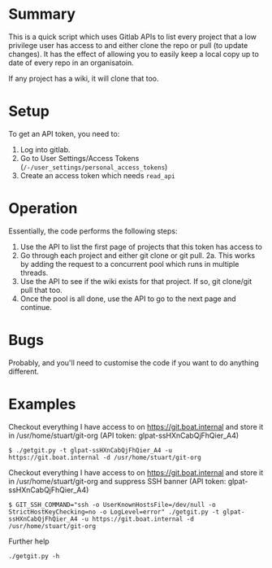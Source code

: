 # Summary
This is a quick script which uses Gitlab APIs to list every project that a low privilege user has access to and either clone the repo or pull (to update changes). It has the effect of allowing you to easily keep a local copy up to date of every repo in an organisatoin.

If any project has a wiki, it will clone that too.

# Setup
To get an API token, you need to:
1. Log into gitlab.
2. Go to User Settings/Access Tokens (```/-/user_settings/personal_access_tokens```)
3. Create an access token which needs ```read_api```

# Operation
Essentially, the code performs the following steps:
1. Use the API to list the first page of projects that this token has access to
2. Go through each project and either git clone or git pull.
2a. This works by adding the request to a concurrent pool which runs in multiple threads.
3. Use the API to see if the wiki exists for that project. If so, git clone/git pull that too.
4. Once the pool is all done, use the API to go to the next page and continue.

# Bugs
Probably, and you'll need to customise the code if you want to do anything different.

# Examples

Checkout everything I have access to on https://git.boat.internal and store it in /usr/home/stuart/git-org (API token: glpat-ssHXnCabQjFhQier_A4)

```$ ./getgit.py -t glpat-ssHXnCabQjFhQier_A4 -u https://git.boat.internal -d /usr/home/stuart/git-org```

Checkout everything I have access to on https://git.boat.internal and store it in /usr/home/stuart/git-org and suppress SSH banner (API token: glpat-ssHXnCabQjFhQier_A4)

```$ GIT_SSH_COMMAND="ssh -o UserKnownHostsFile=/dev/null -o StrictHostKeyChecking=no -o LogLevel=error" ./getgit.py -t glpat-ssHXnCabQjFhQier_A4 -u https://git.boat.internal -d /usr/home/stuart/git-org```

Further help

```./getgit.py -h```
